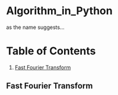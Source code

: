 # Algorithm_in_Python
as the name suggests...

# Table of Contents
1. [Fast Fourier Transform](#fft)


## Fast Fourier Transform <a name="fft"></a>
